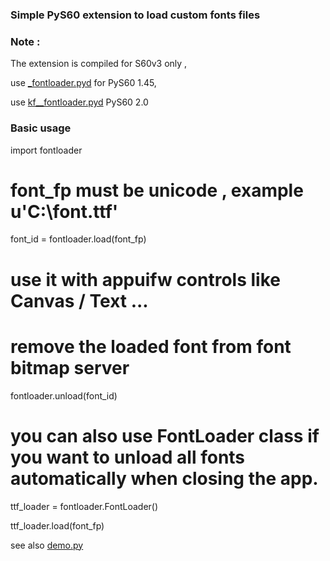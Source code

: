 ### Simple PyS60 extension to load custom fonts files


### Note :

The extension is compiled for S60v3 only ,

use [_fontloader.pyd](./_fontloader.pyd) for PyS60 1.45,

use [kf__fontloader.pyd](./kf__fontloader.pyd) PyS60 2.0

### Basic usage

import fontloader

# font_fp must be unicode ,  example u'C:\\font.ttf'
font_id = fontloader.load(font_fp)

# use it with appuifw controls like Canvas / Text ...

# remove the loaded font from font bitmap server
fontloader.unload(font_id)


# you can also use FontLoader class if you want to unload all fonts automatically when closing the app. 


ttf_loader = fontloader.FontLoader()

ttf_loader.load(font_fp)

see also [demo.py](./demo.py)




